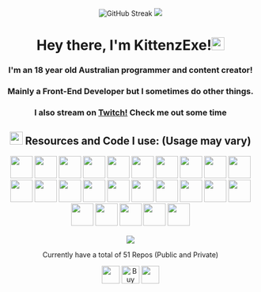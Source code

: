 <div align="center">
  <img src="https://streak-stats.demolab.com?user=KittenzExe&theme=transparent&hide_border=true&date_format=j%20M%5B%20Y%5D&currStreakNum=7D77D7&dates=7D77D7&fire=7D77D7&sideLabels=7D77D7&sideNums=7D77D7&ring=7D77D7&currStreakLabel=7D77D7" alt="GitHub Streak">
  <img src="https://github-profile-trophy.vercel.app/?username=kittenzexe&theme=darkhub&no-frame=true&no-bg=true&column=3&row=2&margin-w=5"/>
</div>
<div align="center">
  <h1>Hey there, I'm KittenzExe!<img height="26" src="https://github.com/KittenzExe/KittenzExe/assets/67358250/2a1b2234-acad-41ba-8b21-3b0d7cd353eb"></h1>
  <h3>I'm an 18 year old Australian programmer and content creator!</h3>
  <h3>Mainly a Front-End Developer but I sometimes do other things.</h3>
  <h3>I also stream on <a href="https://twitch.tv/kittenzexe">Twitch!</a> Check me out some time</h3>
  <h2><img height="26" src="https://github.com/KittenzExe/KittenzExe/assets/67358250/5ef760aa-78ac-4df2-8240-d4ded236817b"> Resources and Code I use: (Usage may vary)</h2>
  <p>   
    <img src="https://cdn.jsdelivr.net/gh/devicons/devicon/icons/blender/blender-original.svg" width="45" height="45"/>
    <img src="https://cdn.jsdelivr.net/gh/devicons/devicon/icons/csharp/csharp-original.svg" width="45" height="45"/>
    <img src="https://cdn.jsdelivr.net/gh/devicons/devicon/icons/css3/css3-original.svg" width="45" height="45"/>
    <img src="https://cdn.jsdelivr.net/gh/devicons/devicon/icons/digitalocean/digitalocean-original.svg" width="45" height="45"/>
    <img src="https://cdn.jsdelivr.net/gh/devicons/devicon@latest/icons/docker/docker-plain.svg" width="45" height="45"/>
    <img src="https://cdn.jsdelivr.net/gh/devicons/devicon/icons/firebase/firebase-plain.svg" width="45" height="45"/>
    <img src="https://cdn.jsdelivr.net/gh/devicons/devicon/icons/firefox/firefox-plain.svg" width="45" height="45"/>
    <img src="https://cdn.jsdelivr.net/gh/devicons/devicon/icons/git/git-original.svg" width="45" height="45"/>
    <img src="https://cdn.jsdelivr.net/gh/devicons/devicon/icons/github/github-original.svg" width="45" height="45"/>
    <img src="https://cdn.jsdelivr.net/gh/devicons/devicon/icons/googlecloud/googlecloud-original.svg" width="45" height="45"/>
    <br>
    <img src="https://cdn.jsdelivr.net/gh/devicons/devicon/icons/html5/html5-original.svg" width="45" height="45"/>
    <img src="https://cdn.jsdelivr.net/gh/devicons/devicon/icons/illustrator/illustrator-plain.svg" width="45" height="45"/>
    <img src="https://cdn.jsdelivr.net/gh/devicons/devicon/icons/javascript/javascript-original.svg" width="45" height="45"/>
    <img src="https://cdn.jsdelivr.net/gh/devicons/devicon@latest/icons/mysql/mysql-original-wordmark.svg" width="45" height="45"/>
    <img src="https://cdn.jsdelivr.net/gh/devicons/devicon@latest/icons/notion/notion-original.svg" width="45" height="45"/>
    <img src="https://cdn.jsdelivr.net/gh/devicons/devicon@latest/icons/portainer/portainer-original.svg" width="45" height="45"/>
    <img src="https://cdn.jsdelivr.net/gh/devicons/devicon/icons/python/python-original.svg" width="45" height="45"/>
    <img src="https://cdn.jsdelivr.net/gh/devicons/devicon/icons/pytorch/pytorch-original.svg" width="45" height="45"/>
    <img src="https://cdn.jsdelivr.net/gh/devicons/devicon@latest/icons/rust/rust-original.svg" width="45" height="45"/>
    <img src="https://cdn.jsdelivr.net/gh/devicons/devicon/icons/svelte/svelte-original.svg" width="45" height="45"/>
    <br>
    <img src="https://cdn.jsdelivr.net/gh/devicons/devicon/icons/tailwindcss/tailwindcss-original.svg" width="45" height="45"/>
    <img src="https://cdn.jsdelivr.net/gh/devicons/devicon/icons/trello/trello-plain.svg" width="45" height="45"/>
    <img src="https://cdn.jsdelivr.net/gh/devicons/devicon/icons/typescript/typescript-original.svg" width="45" height="45"/>
    <img src="https://cdn.jsdelivr.net/gh/devicons/devicon/icons/vscode/vscode-original.svg" width="45" height="45"/>
    <img src="https://cdn.jsdelivr.net/gh/devicons/devicon/icons/windows8/windows8-original.svg" width="45" height="45"/>
    <br><br>
    <img src="https://wakatime.com/badge/user/5fe734af-2708-4102-825d-758345a89313.svg?style=for-the-badge"/>
    
  </p>
  <p>Currently have a total of 51 Repos (Public and Private)</p>
  <img src="https://github.com/KittenzExe/KittenzExe/assets/67358250/4b296fdd-d8e6-462a-8ccd-11876cf92e79" height="36"> <a href='https://ko-fi.com/K3K6ILI1Q' target='_blank'><img height='36' style='border:0px;height:36px;' src='https://storage.ko-fi.com/cdn/kofi2.png?v=3' border='0' alt='Buy Me a Coffee at ko-fi.com' /></a> <img src="https://github.com/KittenzExe/KittenzExe/assets/67358250/0b4c3461-64ff-46a9-87ce-0d078457b9a5" height="36">
</div>
